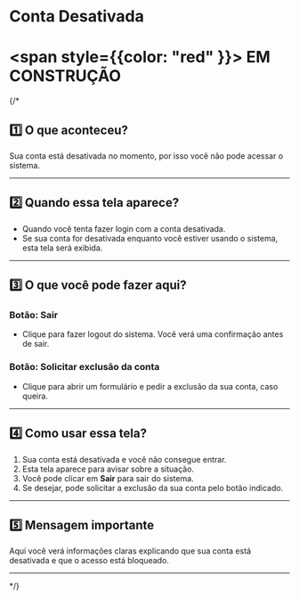 #  Conta Desativada

#  <span style={{color: "red" }}>  EM CONSTRUÇÃO </span>

{/*

## 1️⃣ O que aconteceu?
Sua conta está desativada no momento, por isso você não pode acessar o sistema.

---

## 2️⃣ Quando essa tela aparece? 
- Quando você tenta fazer login com a conta desativada.  
- Se sua conta for desativada enquanto você estiver usando o sistema, esta tela será exibida.

---

## 3️⃣ O que você pode fazer aqui?

### Botão: Sair  
- Clique para fazer logout do sistema. Você verá uma confirmação antes de sair.

### Botão: Solicitar exclusão da conta  
- Clique para abrir um formulário e pedir a exclusão da sua conta, caso queira.

---

## 4️⃣ Como usar essa tela?

1. Sua conta está desativada e você não consegue entrar.  
2. Esta tela aparece para avisar sobre a situação.  
3. Você pode clicar em **Sair** para sair do sistema.  
4. Se desejar, pode solicitar a exclusão da sua conta pelo botão indicado.

---

## 5️⃣ Mensagem importante

Aqui você verá informações claras explicando que sua conta está desativada e que o acesso está bloqueado.

---
*/}
